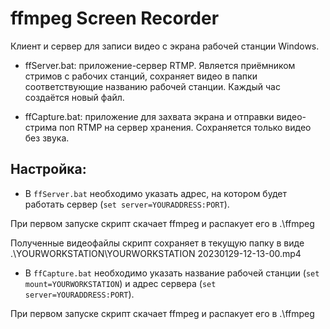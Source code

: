 ffmpeg Screen Recorder
======================

Клиент и сервер для записи видео с экрана рабочей станции Windows.

* ffServer.bat: приложение-сервер RTMP. Является приёмником стримов с рабочих станций, сохраняет видео
в папки соответствующие названию рабочей станции. Каждый час создаётся новый файл.

* ffCapture.bat: приложение для захвата экрана и отправки видео-стрима поп RTMP на сервер хранения. 
Сохраняется только видео без звука.

Настройка:
----------

* В `ffServer.bat` необходимо указать адрес, на котором будет работать сервер (`set server=YOURADDRESS:PORT`).

При первом запуске скрипт скачает ffmpeg и распакует его в .\ffmpeg

Полученные видеофайлы скрипт сохраняет в текущую папку в виде .\YOURWORKSTATION\YOURWORKSTATION 20230129-12-13-00.mp4

* В `ffCapture.bat` необходимо указать название рабочей станции (`set mount=YOURWORKSTATION`) и адрес сервера (`set server=YOURADDRESS:PORT`).

При первом запуске скрипт скачает ffmpeg и распакует его в .\ffmpeg

